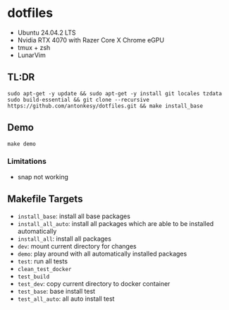 # dotfiles

- Ubuntu 24.04.2 LTS
- Nvidia RTX 4070 with Razer Core X Chrome eGPU
- tmux + zsh
- LunarVim

## TL:DR

```
sudo apt-get -y update && sudo apt-get -y install git locales tzdata sudo build-essential && git clone --recursive https://github.com/antonkesy/dotfiles.git && make install_base
```

## Demo

`make demo`

### Limitations

- snap not working

## Makefile Targets

- `install_base`: install all base packages
- `install_all_auto`: install all packages which are able to be installed automatically
- `install_all`: install all packages
- `dev`: mount current directory for changes
- `demo`: play around with all automatically installed packages
- `test`: run all tests
- `clean_test_docker`
- `test_build`
- `test_dev`: copy current directory to docker container
- `test_base`: base install test
- `test_all_auto`: all auto install test
